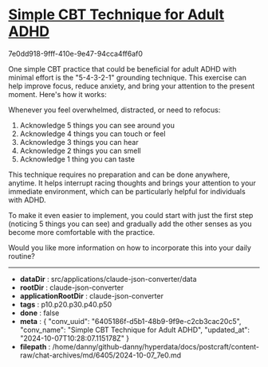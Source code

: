 # [Simple CBT Technique for Adult ADHD](https://claude.ai/chat/6405186f-d5b1-48b9-9f9e-c2cb3cac20c5)

7e0dd918-9fff-410e-9e47-94cca4ff6af0

 One simple CBT practice that could be beneficial for adult ADHD with minimal effort is the "5-4-3-2-1" grounding technique. This exercise can help improve focus, reduce anxiety, and bring your attention to the present moment. Here's how it works:

Whenever you feel overwhelmed, distracted, or need to refocus:

1. Acknowledge 5 things you can see around you
2. Acknowledge 4 things you can touch or feel
3. Acknowledge 3 things you can hear
4. Acknowledge 2 things you can smell
5. Acknowledge 1 thing you can taste

This technique requires no preparation and can be done anywhere, anytime. It helps interrupt racing thoughts and brings your attention to your immediate environment, which can be particularly helpful for individuals with ADHD.

To make it even easier to implement, you could start with just the first step (noticing 5 things you can see) and gradually add the other senses as you become more comfortable with the practice.

Would you like more information on how to incorporate this into your daily routine?

---

* **dataDir** : src/applications/claude-json-converter/data
* **rootDir** : claude-json-converter
* **applicationRootDir** : claude-json-converter
* **tags** : p10.p20.p30.p40.p50
* **done** : false
* **meta** : {
  "conv_uuid": "6405186f-d5b1-48b9-9f9e-c2cb3cac20c5",
  "conv_name": "Simple CBT Technique for Adult ADHD",
  "updated_at": "2024-10-07T10:28:07.115178Z"
}
* **filepath** : /home/danny/github-danny/hyperdata/docs/postcraft/content-raw/chat-archives/md/6405/2024-10-07_7e0.md